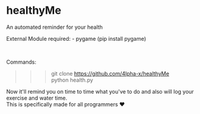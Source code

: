 # healthyMe
An automated reminder for your health

External Module required: - pygame (pip install pygame)

<br> 

Commands:
>>> git clone https://github.com/4lpha-x/healthyMe  <br>
>>> python health.py

Now it'll remind you on time to time what you've to do and also will log your exercise and water time.
<br>
This is specifically made for all programmers ❤
